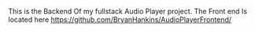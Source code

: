 This is the Backend Of my fullstack Audio Player project. The Front end Is located here https://github.com/BryanHankins/AudioPlayerFrontend/
